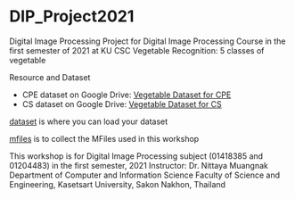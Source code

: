 # DIP_Project2021
Digital Image Processing Project for Digital Image Processing Course in the first semester of 2021 at KU CSC
Vegetable Recognition: 5 classes of vegetable

Resource and Dataset
- CPE dataset on Google Drive: [Vegetable Dataset for CPE](https://drive.google.com/drive/folders/1rNWThubcAIQbGWWkr2uoFlPJVxYnjz1E?usp=sharing)
- CS dataset on Google Drive: [Vegetable Dataset for CS](https://drive.google.com/drive/folders/1QV4AVfIr4m6kUzlb40V6gz9QEkHLUQnZ?usp=sharing)


[dataset](https://github.com/nittaya2mu/DIP_Project2021/tree/main/dataset) is where you can load your dataset

[mfiles](https://github.com/nittaya2mu/DIP_Project2021/tree/main/mfiles) is to collect the MFiles used in this workshop


This workshop is for Digital Image Processing subject (01418385 and 01204483) in the first semester, 2021
Instructor: Dr. Nittaya Muangnak
Department of Computer and Information Science
Faculty of Science and Engineering, Kasetsart University, Sakon Nakhon, Thailand
